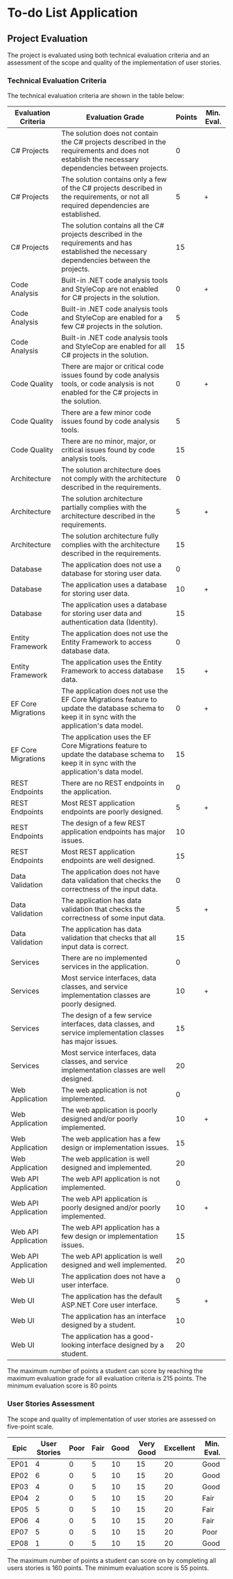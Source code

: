 # To-do List Application

## Project Evaluation

The project is evaluated using both technical evaluation criteria and an assessment of the scope and quality of the implementation of user stories.


### Technical Evaluation Criteria

The technical evaluation criteria are shown in the table below:

| Evaluation Criteria | Evaluation Grade                                                                                                                                   | Points | Min. Eval.     |
|---------------------|----------------------------------------------------------------------------------------------------------------------------------------------------|--------|----------------|
| C# Projects         | The solution does not contain the C# projects described in the requirements and does not establish the necessary dependencies between projects.    | 0      |                |
| C# Projects         | The solution contains only a few of the C# projects described in the requirements, or not all required dependencies are established.               | 5      | +              |
| C# Projects         | The solution contains all the C# projects described in the requirements and has established the necessary dependencies between the projects.       | 15     |                |
| Code Analysis       | Built-in .NET code analysis tools and StyleCop are not enabled for C# projects in the solution.                                                    | 0      | +              |
| Code Analysis       | Built-in .NET code analysis tools and StyleCop are enabled for a few C# projects in the solution.                                                  | 5      |                |
| Code Analysis       | Built-in .NET code analysis tools and StyleCop are enabled for all C# projects in the solution.                                                    | 15     |                |
| Code Quality        | There are major or critical code issues found by code analysis tools, or code analysis is not enabled for the C# projects in the solution.         | 0      | +              |
| Code Quality        | There are a few minor code issues found by code analysis tools.                                                                                    | 5      |                |
| Code Quality        | There are no minor, major, or critical issues found by code analysis tools.                                                                        | 15     |                |
| Architecture        | The solution architecture does not comply with the architecture described in the requirements.                                                     | 0      |                |
| Architecture        | The solution architecture partially complies with the architecture described in the requirements.                                                  | 5      | +              |
| Architecture        | The solution architecture fully complies with the architecture described in the requirements.                                                      | 15     |                |
| Database            | The application does not use a database for storing user data.                                                                                     | 0      |                |
| Database            | The application uses a database for storing user data.                                                                                             | 10     | +              |
| Database            | The application uses a database for storing user data and authentication data (Identity).                                                          | 15     |                |
| Entity Framework    | The application does not use the Entity Framework to access database data.                                                                         | 0      |                |
| Entity Framework    | The application uses the Entity Framework to access database data.                                                                                 | 15     | +              |
| EF Core Migrations  | The application does not use the EF Core Migrations feature to update the database schema to keep it in sync with the application's data model.    | 0      | +              |
| EF Core Migrations  | The application uses the EF Core Migrations feature to update the database schema to keep it in sync with the application's data model.            | 15     |                |
| REST Endpoints      | There are no REST endpoints in the application.                                                                                                    | 0      |                |
| REST Endpoints      | Most REST application endpoints are poorly designed.                                                                                               | 5      | +              |
| REST Endpoints      | The design of a few REST application endpoints has major issues.                                                                                   | 10     |                |
| REST Endpoints      | Most REST application endpoints are well designed.                                                                                                 | 15     |                |
| Data Validation     | The application does not have data validation that checks the correctness of the input data.                                                       | 0      |                |
| Data Validation     | The application has data validation that checks the correctness of some input data.                                                                | 5      | +              |
| Data Validation     | The application has data validation that checks that all input data is correct.                                                                    | 15     |                |
| Services            | There are no implemented services in the application.                                                                                              | 0      |                |
| Services            | Most service interfaces, data classes, and service implementation classes are poorly designed.                                                     | 10     | +              |
| Services            | The design of a few service interfaces, data classes, and service implementation classes has major issues.                                         | 15     |                |
| Services            | Most service interfaces, data classes, and service implementation classes are well designed.                                                       | 20     |                |
| Web Application     | The web application is not implemented.                                                                                                            | 0      |                |
| Web Application     | The web application is poorly designed and/or poorly implemented.                                                                                  | 10     | +              |
| Web Application     | The web application has a few design or implementation issues.                                                                                     | 15     |                |
| Web Application     | The web application is well designed and implemented.                                                                                              | 20     |                |
| Web API Application | The web API application is not implemented.                                                                                                        | 0      |                |
| Web API Application | The web API application is poorly designed and/or poorly implemented.                                                                              | 10     | +              |
| Web API Application | The web API application has a few design or implementation issues.                                                                                 | 15     |                |
| Web API Application | The web API application is well designed and well implemented.                                                                                     | 20     |                |
| Web UI              | The application does not have a user interface.                                                                                                    | 0      |                |
| Web UI              | The application has the default ASP.NET Core user interface.                                                                                       | 5      | +              |
| Web UI              | The application has an interface designed by a student.                                                                                            | 10     |                |
| Web UI              | The application has a good-looking interface designed by a student.                                                                                | 20     |                |

The maximum number of points a student can score by reaching the maximum evaluation grade for all evaluation criteria is 215 points. The minimum evaluation score is 80 points


### User Stories Assessment

The scope and quality of implementation of user stories are assessed on five-point scale.

| Epic | User Stories | Poor      | Fair      | Good      | Very Good | Excellent | Min. Eval.     |
|------|--------------|-----------|-----------|-----------|-----------|-----------|----------------|
| EP01 | 4            | 0         | 5         | 10        | 15        | 20        | Good           |
| EP02 | 6            | 0         | 5         | 10        | 15        | 20        | Good           |
| EP03 | 4            | 0         | 5         | 10        | 15        | 20        | Good           |
| EP04 | 2            | 0         | 5         | 10        | 15        | 20        | Fair           |
| EP05 | 5            | 0         | 5         | 10        | 15        | 20        | Fair           |
| EP06 | 4            | 0         | 5         | 10        | 15        | 20        | Fair           |
| EP07 | 5            | 0         | 5         | 10        | 15        | 20        | Poor           |
| EP08 | 1            | 0         | 5         | 10        | 15        | 20        | Good           |

The maximum number of points a student can score on by completing all users stories is 160 points. The minimum evaluation score is 55 points.